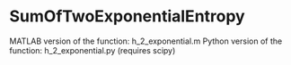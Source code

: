 # SumOfTwoExponentialEntropy
MATLAB version of the function: h_2_exponential.m
Python version of the function: h_2_exponential.py (requires scipy)
